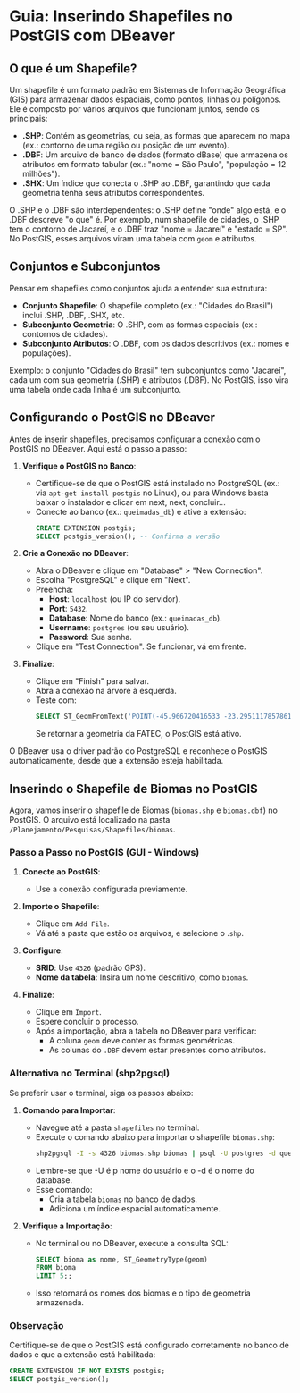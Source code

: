 # Guia: Inserindo Shapefiles no PostGIS com DBeaver

## O que é um Shapefile?
Um shapefile é um formato padrão em Sistemas de Informação Geográfica (GIS) para armazenar dados espaciais, como pontos, linhas ou polígonos. Ele é composto por vários arquivos que funcionam juntos, sendo os principais:
- **.SHP**: Contém as geometrias, ou seja, as formas que aparecem no mapa (ex.: contorno de uma região ou posição de um evento).
- **.DBF**: Um arquivo de banco de dados (formato dBase) que armazena os atributos em formato tabular (ex.: "nome = São Paulo", "população = 12 milhões").
- **.SHX**: Um índice que conecta o .SHP ao .DBF, garantindo que cada geometria tenha seus atributos correspondentes.

O .SHP e o .DBF são interdependentes: o .SHP define "onde" algo está, e o .DBF descreve "o que" é.
Por exemplo, num shapefile de cidades, o .SHP tem o contorno de Jacareí, e o .DBF traz "nome = Jacareí" e "estado = SP". No PostGIS, esses arquivos viram uma tabela com `geom` e atributos.

## Conjuntos e Subconjuntos
Pensar em shapefiles como conjuntos ajuda a entender sua estrutura:
- **Conjunto Shapefile**: O shapefile completo (ex.: "Cidades do Brasil") inclui .SHP, .DBF, .SHX, etc.
- **Subconjunto Geometria**: O .SHP, com as formas espaciais (ex.: contornos de cidades).
- **Subconjunto Atributos**: O .DBF, com os dados descritivos (ex.: nomes e populações).

Exemplo: o conjunto "Cidades do Brasil" tem subconjuntos como "Jacareí", cada um com sua geometria (.SHP) e atributos (.DBF). No PostGIS, isso vira uma tabela onde cada linha é um subconjunto.

## Configurando o PostGIS no DBeaver
Antes de inserir shapefiles, precisamos configurar a conexão com o PostGIS no DBeaver. Aqui está o passo a passo:

1. **Verifique o PostGIS no Banco**:
   - Certifique-se de que o PostGIS está instalado no PostgreSQL (ex.: via `apt-get install postgis` no Linux), ou para Windows basta baixar o instalador e clicar em next, next, concluir...
   - Conecte ao banco (ex.: `queimadas_db`) e ative a extensão:
     ```sql
     CREATE EXTENSION postgis;
     SELECT postgis_version(); -- Confirma a versão
     ```

2. **Crie a Conexão no DBeaver**:
   - Abra o DBeaver e clique em "Database" > "New Connection".
   - Escolha "PostgreSQL" e clique em "Next".
   - Preencha:
     - **Host**: `localhost` (ou IP do servidor).
     - **Port**: `5432`.
     - **Database**: Nome do banco (ex.: `queimadas_db`).
     - **Username**: `postgres` (ou seu usuário).
     - **Password**: Sua senha.
   - Clique em "Test Connection". Se funcionar, vá em frente.

3. **Finalize**:
   - Clique em "Finish" para salvar.
   - Abra a conexão na árvore à esquerda.
   - Teste com:
     ```sql
     SELECT ST_GeomFromText('POINT(-45.966720416533 -23.295111785786105)', 4326);
     ```
     Se retornar a geometria da FATEC, o PostGIS está ativo.

O DBeaver usa o driver padrão do PostgreSQL e reconhece o PostGIS automaticamente, desde que a extensão esteja habilitada.

## Inserindo o Shapefile de Biomas no PostGIS

Agora, vamos inserir o shapefile de Biomas (`biomas.shp` e `biomas.dbf`) no PostGIS. O arquivo está localizado na pasta `/Planejamento/Pesquisas/Shapefiles/biomas`.

### Passo a Passo no PostGIS (GUI - Windows)
1. **Conecte ao PostGIS**:
   - Use a conexão configurada previamente.

2. **Importe o Shapefile**:
   - Clique em `Add File`.
   - Vá até a pasta que estão os arquivos, e selecione o .`shp`.

3. **Configure**:
   - **SRID**: Use `4326` (padrão GPS).
   - **Nome da tabela**: Insira um nome descritivo, como `biomas`.

4. **Finalize**:
   - Clique em `Import`.
   - Espere concluir o processo.
   - Após a importação, abra a tabela no DBeaver para verificar:
     - A coluna `geom` deve conter as formas geométricas.
     - As colunas do `.DBF` devem estar presentes como atributos.

### Alternativa no Terminal (shp2pgsql)
Se preferir usar o terminal, siga os passos abaixo:

1. **Comando para Importar**:
   - Navegue até a pasta `shapefiles` no terminal.
   - Execute o comando abaixo para importar o shapefile `biomas.shp`:
     ```bash
     shp2pgsql -I -s 4326 biomas.shp biomas | psql -U postgres -d queimadas_db
     ```
   - Lembre-se que -U é p nome do usuário e o -d é o nome do database.
   - Esse comando:
     - Cria a tabela `biomas` no banco de dados.
     - Adiciona um índice espacial automaticamente.

2. **Verifique a Importação**:
   - No terminal ou no DBeaver, execute a consulta SQL:
     ```sql
     SELECT bioma as nome, ST_GeometryType(geom)
     FROM bioma
     LIMIT 5;;
     ```
   - Isso retornará os nomes dos biomas e o tipo de geometria armazenada.

### Observação
Certifique-se de que o PostGIS está configurado corretamente no banco de dados e que a extensão está habilitada:
```sql
CREATE EXTENSION IF NOT EXISTS postgis;
SELECT postgis_version();
```